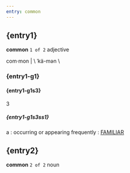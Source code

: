 ```yaml
---
entry: common
---
```

<!-- @import "../theme/text.less" -->

<div class="container">

## {entry1}

**common** `1 of 2` adjective

com·mon | \ ˈkä-mən \

### {entry1-g1}

#### {entry1-g1s3}

3

##### {entry1-g1s3ss1}

a : occurring or appearing frequently : [FAMILIAR](TODO:)

## {entry2}

**common** `2 of 2` noun

</div>
